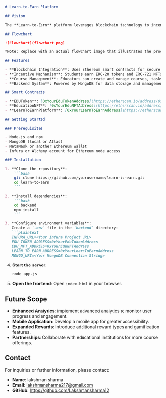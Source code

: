 
```markdown
# Learn-to-Earn Platform

## Vision

The **Learn-to-Earn** platform leverages blockchain technology to incentivize education by rewarding students with tokens and NFTs for completing educational tasks. Our vision is to create an engaging learning environment where achievements are recognized and rewarded, bridging the gap between education and tangible benefits.

## Flowchart

![Flowchart](flowchart.png)

*Note: Replace with an actual flowchart image that illustrates the process of enrolling in courses, completing tasks, and earning rewards.*

## Features

- **Blockchain Integration**: Uses Ethereum smart contracts for secure and transparent rewards.
- **Incentive Mechanism**: Students earn ERC-20 tokens and ERC-721 NFTs for course completions and task achievements.
- **Course Management**: Educators can create and manage courses, tasks, and rewards.
- **Backend System**: Powered by MongoDB for data storage and management.

## Smart Contracts

- **EDUToken**: [0xYourEduTokenAddress](https://etherscan.io/address/0xYourEduTokenAddress)
- **EducationNFT**: [0xYourEduNFTAddress](https://etherscan.io/address/0xYourEduNFTAddress)
- **LearnToEarnPlatform**: [0xYourLearnToEarnAddress](https://etherscan.io/address/0xYourLearnToEarnAddress)

## Getting Started

### Prerequisites

- Node.js and npm
- MongoDB (local or Atlas)
- MetaMask or another Ethereum wallet
- Infura or Alchemy account for Ethereum node access

### Installation

1. **Clone the repository**:
    ```bash
    git clone https://github.com/yourusername/learn-to-earn.git
    cd learn-to-earn
    ```

2. **Install dependencies**:
    ```bash
    cd backend
    npm install
    ```

3. **Configure environment variables**:
   Create a `.env` file in the `backend` directory:
   ```plaintext
   INFURA_URL=<Your Infura Project URL>
   EDU_TOKEN_ADDRESS=0xYourEduTokenAddress
   EDU_NFT_ADDRESS=0xYourEduNFTAddress
   LEARN_TO_EARN_ADDRESS=0xYourLearnToEarnAddress
   MONGO_URI=<Your MongoDB Connection String>
   ```

4. **Start the server**:
    ```bash
    node app.js
    ```

5. **Open the frontend**:
    Open `index.html` in your browser.

## Future Scope

- **Enhanced Analytics**: Implement advanced analytics to monitor user progress and engagement.
- **Mobile Application**: Develop a mobile app for greater accessibility.
- **Expanded Rewards**: Introduce additional reward types and gamification features.
- **Partnerships**: Collaborate with educational institutions for more course offerings.

## Contact

For inquiries or further information, please contact:

- **Name**: lakshman sharma
- **Email**: lakshmansharma217@gmail.com
- **GitHub**: https://github.com/Lakshmansharma12
```

